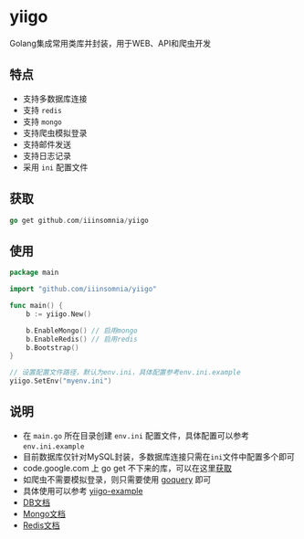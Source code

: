 # yiigo
Golang集成常用类库并封装，用于WEB、API和爬虫开发

## 特点

* 支持多数据库连接
* 支持 `redis`
* 支持 `mongo`
* 支持爬虫模拟登录
* 支持邮件发送
* 支持日志记录
* 采用 `ini` 配置文件

## 获取

```go
go get github.com/iiinsomnia/yiigo
```

## 使用

```go
package main

import "github.com/iiinsomnia/yiigo"

func main() {
    b := yiigo.New()

	b.EnableMongo() // 启用mongo
	b.EnableRedis() // 启用redis
	b.Bootstrap()
}
```

```go
// 设置配置文件路径，默认为env.ini，具体配置参考env.ini.example
yiigo.SetEnv("myenv.ini")
```

## 说明
* 在 `main.go` 所在目录创建 `env.ini` 配置文件，具体配置可以参考 `env.ini.example`
* 目前数据库仅针对MySQL封装，多数据库连接只需在`ini`文件中配置多个即可
* code.google.com 上 go get 不下来的库，可以在这里[获取](https://github.com/golang)
* 如爬虫不需要模拟登录，则只需要使用 [goquery](https://github.com/PuerkitoBio/goquery) 即可
* 具体使用可以参考 [yiigo-example](https://github.com/IIInsomnia/yiigo-example)
* [DB文档](http://jmoiron.github.io/sqlx/)
* [Mongo文档](http://labix.org/mgo)
* [Redis文档](http://godoc.org/github.com/garyburd/redigo/redis)